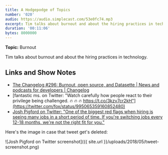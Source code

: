 ```yaml
---
title: A Hodgepodge of Topics
number: '020'
audio: https://audio.simplecast.com/53e0fc74.mp3
excerpt: Tim talks about burnout and about the hiring practices in technology.
duration: '00:11:06'
bytes: 8000000
---
```


**Topic:** Burnout

Tim talks about burnout and about the hiring practices in technology.

## Links and Show Notes

- [The Changelog #296: Burnout, open source, and Datasette \| News and podcasts for developers \| Changelog](https://changelog.com/podcast/296)
- [fantastic ms. on Twitter: "Watch carefully how people react to their privilege being challenged. 🔥 🔥 🔥 https://t.co/3kzv7cr2kH"](https://twitter.com/fox/status/995065359160852480)
- [Josh Pigford on Twitter: "One of the biggest red flags when hiring is seeing many jobs in a short period of time. If you're switching jobs every 12-18 months, we're not the right fit for you."](https://twitter.com/Shpigford/status/994583740943929346)

Here's the image in case that tweet get's deleted:

![Josh Pigford on Twitter screenshot]({{ site.url }}/uploads/2018/05/tweet-screenshot.png)
